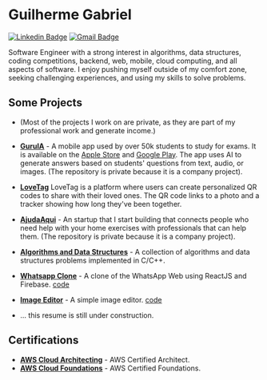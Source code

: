 # Guilherme Gabriel

[![Linkedin Badge](https://img.shields.io/badge/-Guilherme%20Gabriel-00875f?style=flat-square&logo=Linkedin&logoColor=white&link=https://www.linkedin.com/in/guilhermegabr/)](https://www.linkedin.com/in/guilhermegabr/) 
[![Gmail Badge](https://img.shields.io/badge/-guilhermegf005@gmail.com-00875f?style=flat-square&logo=Gmail&logoColor=white&link=mailto:guilhermegf005@gmail.com)](mailto:guilhermegf005@gmail.com)

Software Engineer with a strong interest in algorithms, data structures, coding competitions, backend, web, mobile, cloud computing, and all aspects of software. I enjoy pushing myself outside of my comfort zone, seeking challenging experiences, and using my skills to solve problems.

## Some Projects
- (Most of the projects I work on are private, as they are part of my professional work and generate income.)
- [**GuruIA**](https://play.google.com/store/apps/details?id=com.guruia) - A mobile app used by over 50k students to study for exams. It is available on the [Apple Store](https://apps.apple.com/br/app/guru-ia/id6469240984) and [Google Play](https://play.google.com/store/apps/details?id=com.guruia). The app uses AI to generate answers based on students' 
questions from text, audio, or images. (The repository is private because it is a company project).
- [**LoveTag**](https://lovetag.me/) LoveTag is a platform where users can create personalized QR codes to share with their loved ones. The QR code links to a photo and a tracker showing how long they've been together.
- [**AjudaAqui**](https://ajudaaqui.net/) - An startup that I start building that connects people who need help with your home exercises with professionals that can help them. (The repository is private because it is a company project).
- [**Algorithms and Data Structures**](https://github.com/GuilhermeGabriel/competitive-programming "Algorithms and Data Structures") - A collection of algorithms and data structures problems implemented in C/C++.
- [**Whatsapp Clone**](https://whatsguii.web.app/) - A clone of the WhatsApp Web using ReactJS and Firebase. [code](https://github.com/GuilhermeGabriel/whats-web-gui)
- [**Image Editor**](https://guilhermegabriel.github.io//Editor-De-Imagem-CompGrafica-11921ECP001/) - A simple image editor. [code](https://github.com/GuilhermeGabriel/Editor-De-Imagem-CompGrafica-11921ECP001)

- ... this resume is still under construction.


## Certifications
- [**AWS Cloud Architecting**](https://www.credly.com/badges/4a4289fa-0f1e-48f4-b291-f1ffafff631d) - AWS Certified Architect.
- [**AWS Cloud Foundations**](https://www.credly.com/badges/5044d788-bb0b-4246-a34b-5c709a917f77) - AWS Certified Foundations.

